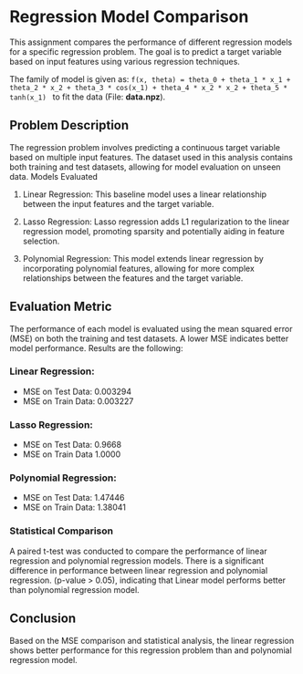 # Regression Model Comparison 
This assignment compares the performance of different regression models for a specific regression problem. The goal is to predict a target variable based on input features using various regression techniques.

The family of model is given as: `f(x, theta) = theta_0 + theta_1 * x_1 + theta_2 * x_2 + theta_3 * cos(x_1) + theta_4 * x_2 * x_2 + theta_5 * tanh(x_1) ` to fit the data (File: **data.npz**). 

## Problem Description
The regression problem involves predicting a continuous target variable based on multiple input features. The dataset used in this analysis contains both training and test datasets, allowing for model evaluation on unseen data.
Models Evaluated

1.	Linear Regression: This baseline model uses a linear relationship between the input features and the target variable.

2.	Lasso Regression: Lasso regression adds L1 regularization to the linear regression model, promoting sparsity and potentially aiding in feature selection.

3.	Polynomial Regression: This model extends linear regression by incorporating polynomial features, allowing for more complex relationships between the features and the target variable.


## Evaluation Metric
The performance of each model is evaluated using the mean squared error (MSE) on both the training and test datasets. A lower MSE indicates better model performance.
Results are the following:
### Linear Regression:
*	MSE on Test Data: 0.003294
*	MSE on Train Data: 0.003227
### Lasso Regression:
*	MSE on Test Data: 0.9668
*	MSE on Train Data 1.0000
### Polynomial Regression:
*	MSE on Test Data: 1.47446
*	MSE on Train Data: 1.38041

### Statistical Comparison
A paired t-test was conducted to compare the performance of linear regression and polynomial regression models. There is a significant difference in performance between linear regression and polynomial regression. (p-value > 0.05), indicating that Linear model performs better than polynomial regression model. 

## Conclusion
Based on the MSE comparison and statistical analysis, the linear regression shows better performance for this regression problem than and polynomial regression model.




